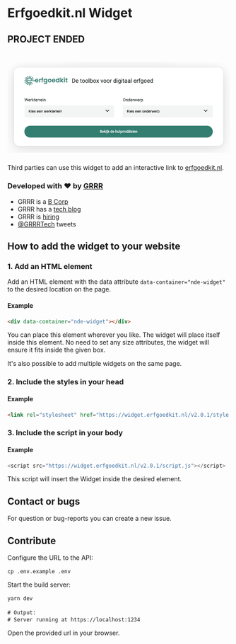 # Erfgoedkit.nl Widget

## PROJECT ENDED

<!-- Header & Preview Image -->
<h1 align="center">
  <img src=".github/readme-hero.png">
</h1>

Third parties can use this widget to add an interactive link to <a href="https://erfgoedkit.nl">erfgoedkit.nl</a>.

### Developed with ❤️ by [GRRR](https://grrr.nl)

-   GRRR is a [B Corp](https://grrr.nl/en/b-corp/)
-   GRRR has a [tech blog](https://grrr.tech/)
-   GRRR is [hiring](https://grrr.nl/en/jobs/)
-   [@GRRRTech](https://twitter.com/grrrtech) tweets

## How to add the widget to your website

### 1. Add an HTML element

Add an HTML element with the data attribute `data-container="nde-widget"` to the
desired location on the page.

#### Example

```html
<div data-container="nde-widget"></div>
```

You can place this element wherever you like. The widget will place itself inside this element. No need to set any size attributes, the widget will ensure it fits inside the given box.

It's also possible to add multiple widgets on the same page.

### 2. Include the styles in your head

#### Example

```html
<link rel="stylesheet" href="https://widget.erfgoedkit.nl/v2.0.1/style.css" />
```

### 3. Include the script in your body

#### Example

```js
<script src="https://widget.erfgoedkit.nl/v2.0.1/script.js"></script>
```

This script will insert the Widget inside the desired element.

## Contact or bugs

For question or bug-reports you can create a new issue.

## Contribute

Configure the URL to the API:

```shell
cp .env.example .env
```

Start the build server:

```shell
yarn dev

# Output:
# Server running at https://localhost:1234
```

Open the provided url in your browser.
